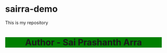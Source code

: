 # sairra-demo
This is my repository
<br>
<h1 style="text-align:center; background-color:green;">
Author - Sai Prashanth Arra
</h1>
